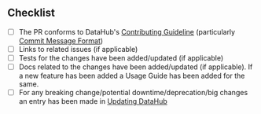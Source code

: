 

## Checklist
- [ ] The PR conforms to DataHub's [Contributing Guideline](https://github.com/nholuongut/data-hub/blob/master/docs/CONTRIBUTING.md) (particularly [Commit Message Format](https://github.com/nholuongut/data-hub/blob/master/docs/CONTRIBUTING.md#commit-message-format))
- [ ] Links to related issues (if applicable)
- [ ] Tests for the changes have been added/updated (if applicable)
- [ ] Docs related to the changes have been added/updated (if applicable). If a new feature has been added a Usage Guide has been added for the same.
- [ ] For any breaking change/potential downtime/deprecation/big changes an entry has been made in [Updating DataHub](https://github.com/nholuongut/data-hub/blob/master/docs/how/updating-datahub.md)